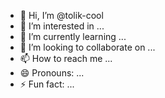 - 👋 Hi, I’m @tolik-cool
- 👀 I’m interested in ...
- 🌱 I’m currently learning ...
- 💞️ I’m looking to collaborate on ...
- 📫 How to reach me ...
- 😄 Pronouns: ...
- ⚡ Fun fact: ...

<!---
tolik-cool/tolik-cool is a ✨ special ✨ repository because its `README.md` (this file) appears on your GitHub profile.
You can click the Preview link to take a look at your changes.
--->
